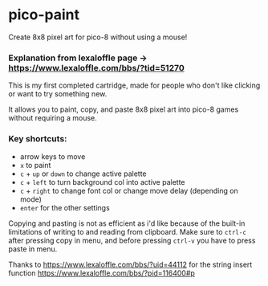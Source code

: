 # pico-paint
Create 8x8 pixel art for pico-8 without using a mouse!

### Explanation from lexaloffle page -> https://www.lexaloffle.com/bbs/?tid=51270

This is my first completed cartridge, made for people who don't like clicking or want to try something new.

It allows you to paint, copy, and paste 8x8 pixel art into pico-8 games without requiring a mouse.

### Key shortcuts:
- arrow keys to move
- `x` to paint
- `c` + `up` or `down` to change active palette
- `c` + `left` to turn background col into active palette
- `c` + `right` to change font col or change move delay (depending on mode)
- `enter` for the other settings

Copying and pasting is not as efficient as i'd like because of the built-in limitations of writing to and reading from clipboard. Make sure to `ctrl-c` after pressing copy in menu, and before pressing `ctrl-v` you have to press paste in menu.

Thanks to https://www.lexaloffle.com/bbs/?uid=44112 for the string insert function https://www.lexaloffle.com/bbs/?pid=116400#p
